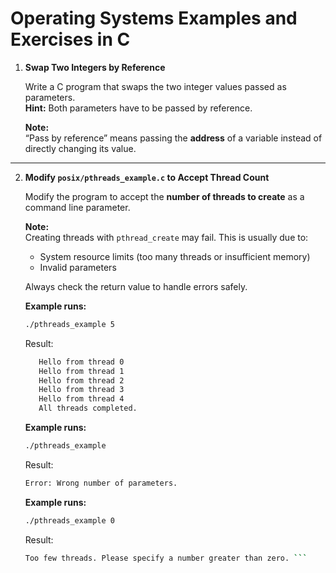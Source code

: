 # Operating Systems Examples and Exercises in C

1. **Swap Two Integers by Reference**

   Write a C program that swaps the two integer values passed as parameters.  
   **Hint:** Both parameters have to be passed by reference.

   **Note:**  
   “Pass by reference” means passing the **address** of a variable instead of directly changing its value.

---

2. **Modify `posix/pthreads_example.c` to Accept Thread Count**

   Modify the program to accept the **number of threads to create** as a command line parameter.

   **Note:**  
   Creating threads with `pthread_create` may fail. This is usually due to:
   - System resource limits (too many threads or insufficient memory)  
   - Invalid parameters  

   Always check the return value to handle errors safely.

   **Example runs:**
   ```bash
   ./pthreads_example 5
   ```
   
   Result:
   ```bash
      Hello from thread 0  
      Hello from thread 1  
      Hello from thread 2  
      Hello from thread 3  
      Hello from thread 4  
      All threads completed. 
   ```
   **Example runs:**
   ```bash
   ./pthreads_example
   ```

   Result:
   ```bash
   Error: Wrong number of parameters.
   ```

   **Example runs:**
   ```bash
   ./pthreads_example 0
   ```
   Result:
   ```bash
   Too few threads. Please specify a number greater than zero. ```
